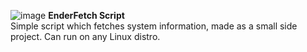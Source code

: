 ![image](https://github.com/user-attachments/assets/37c92f45-51c4-4241-9476-445e88a3de7b)
**EnderFetch Script**<br>
Simple script which fetches system information, made as a small side project. Can run on any Linux distro.
